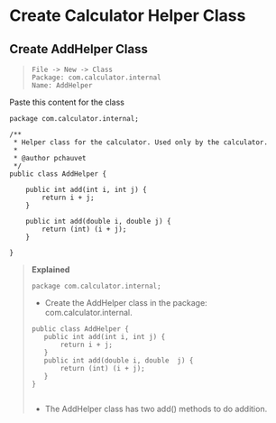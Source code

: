# Create Calculator Helper Class



## Create AddHelper Class

>```
>File -> New -> Class
>Package: com.calculator.internal
>Name: AddHelper
>```
>

Paste this content for the class
```
package com.calculator.internal;

/**
 * Helper class for the calculator. Used only by the calculator.
 * 
 * @author pchauvet
 */
public class AddHelper {

	public int add(int i, int j) {
		return i + j;
	}

	public int add(double i, double j) {
		return (int) (i + j);
	}

}
```
>**Explained**
>
>```
>package com.calculator.internal;
>```
>- Create the AddHelper class in the package: com.calculator.internal.
>
>```
>public class AddHelper {
>    public int add(int i, int j) {
>        return i + j;
>    }
>    public int add(double i, double  j) {
>        return (int) (i + j);
>    }
>}
>	
>```
>- The AddHelper class has two add() methods to do addition.
>
>


